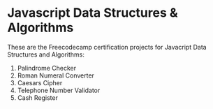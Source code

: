 # Javascript Data Structures & Algorithms
<p>These are the Freecodecamp certification projects for Javacript Data Structures and Algorithms:</p>

1. Palindrome Checker
2. Roman Numeral Converter
3. Caesars Cipher
4. Telephone Number Validator
5. Cash Register

